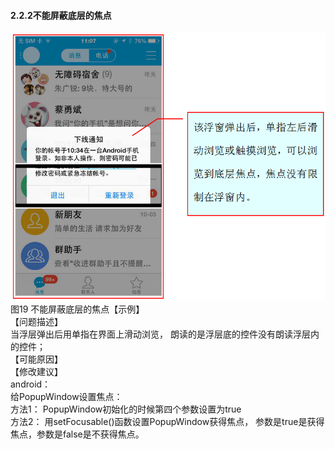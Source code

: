 #### 2.2.2不能屏蔽底层的焦点
![](/19.png)<br/>
图19 不能屏蔽底层的焦点【示例】<br/>
【问题描述】<br/>
当浮层弹出后用单指在界面上滑动浏览， 朗读的是浮层底的控件没有朗读浮层内的控件；<br/>
【可能原因】<br/>
【修改建议】<br/>
android：<br/>
 给PopupWindow设置焦点：<br/>
方法1： PopupWindow初始化的时候第四个参数设置为true<br/>
方法2： 用setFocusable()函数设置PopupWindow获得焦点， 参数是true是获得焦点，参数是false是不获得焦点。<br/>
